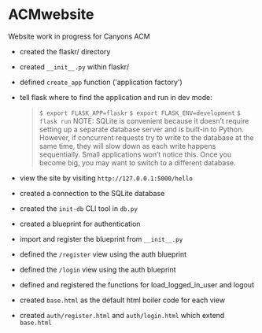 # ACMwebsite
Website work in progress for Canyons ACM

* created the flaskr/ directory
* created  `__init__.py` within flaskr/
* defined  `create_app` function ('application factory')
* tell flask where to find the application and run in dev mode:
  > `$ export FLASK_APP=flaskr`
  > `$ export FLASK_ENV=development`
  > `$ flask run`
NOTE: SQLite is convenient because it doesn’t require setting up a separate database server and is built-in to Python. However, if concurrent requests try to write to the database at the same time, they will slow down as each write happens sequentially. Small applications won’t notice this. Once you become big, you may want to switch to a different database.

* view the site by visiting `http://127.0.0.1:5000/hello`
* created a connection to the SQLite database
* created the `init-db` CLI tool in `db.py`
* created a blueprint for authentication
* import and register the blueprint from `__init__.py`
* defined the `/register` view using the auth blueprint
* defined the `/login` view using the auth blueprint
* defined and registered the functions for load_logged_in_user and logout
* created `base.html` as the default html boiler code for each view
* created `auth/register.html` and `auth/login.html` which extend `base.html`

